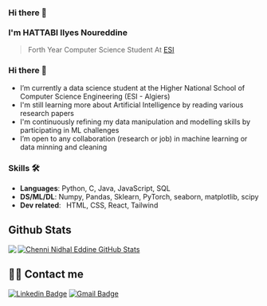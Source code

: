 ### Hi there 👋 <br><br>  I'm **HATTABI Ilyes Noureddine**
> Forth Year Computer Science Student At [ESI](https://www.esi.dz/) 

### Hi there 👋

- I’m currently a data science student at the Higher National School of Computer Science Engineering (ESI - Algiers)
- I'm still learning more about Artificial Intelligence by reading various research papers
- I'm continuously refining my data manipulation and modelling skills by participating in ML challenges
- I’m open to any collaboration (research or job) in machine learning or data minning and cleaning 

### Skills 🛠️
- **Languages**: Python, C, Java, JavaScript, SQL
- **DS/ML/DL**: Numpy, Pandas, Sklearn, PyTorch, seaborn, matplotlib, scipy
- **Dev related**:  HTML, CSS, React, Tailwind

 
## Github Stats

<img align='left' src = "https://github-readme-stats.vercel.app/api/top-langs/?username=ilyes14hat&layout=compact">

[![Chenni Nidhal Eddine GitHub Stats](https://github-readme-stats.vercel.app/api?username=ilyes14hat&show_icons=true&count_private=true)](https://github.com/ilyes14hat)


## 🤝🏻 Contact me

[![Linkedin Badge](https://img.shields.io/badge/-HATTABI_Ilyes-blue?style=flat-square&logo=Linkedin&logoColor=white&link=https://www.linkedin.com/in/ilyes-hattabi-71111819a/)](https://www.linkedin.com/in/ilyes-hattabi-71111819a/) [![Gmail Badge](https://img.shields.io/badge/-jn_hattabi@esi.dz-c14438?style=flat-square&logo=Gmail&logoColor=white&link=mailto:jn_hattabi@esi.dz)](mailto:jn_hattabi@esi.dz)
